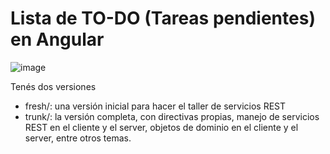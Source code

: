 # Lista de TO-DO (Tareas pendientes) en Angular

![image](https://cloud.githubusercontent.com/assets/4549002/17751553/fa4e9aaa-649d-11e6-8593-5808b2c57611.png)

Tenés dos versiones

* fresh/: una versión inicial para hacer el taller de servicios REST
* trunk/: la versión completa, con directivas propias, manejo de servicios REST en el cliente y el server, objetos de dominio en el cliente y el server, entre otros temas.
